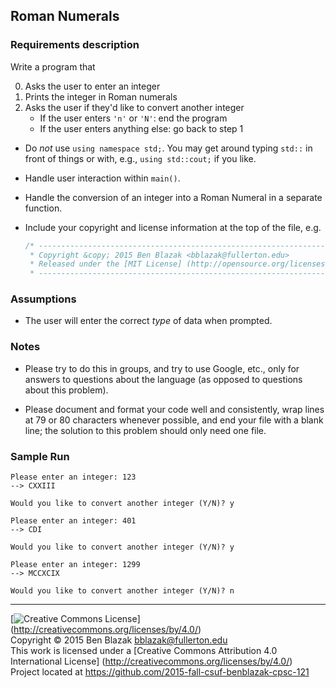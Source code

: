 ## Roman Numerals

### Requirements description

Write a program that

0. Asks the user to enter an integer
0. Prints the integer in Roman numerals
0. Asks the user if they'd like to convert another integer
    - If the user enters `'n'` or `'N'`: end the program
    - If the user enters anything else: go back to step 1

- Do *not* use `using namespace std;`.  You may get around typing `std::` in
  front of things or with, e.g., `using std::cout;` if you like.
- Handle user interaction within `main()`.
- Handle the conversion of an integer into a Roman Numeral in a separate
  function.
- Include your copyright and license information at the top of the file, e.g.

    ```c++
    /* ----------------------------------------------------------------------------
     * Copyright &copy; 2015 Ben Blazak <bblazak@fullerton.edu>
     * Released under the [MIT License] (http://opensource.org/licenses/MIT)
     * ------------------------------------------------------------------------- */
    ```

### Assumptions

- The user will enter the correct *type* of data when prompted.

### Notes

- Please try to do this in groups, and try to use Google, etc., only for
  answers to questions about the language (as opposed to questions about this
  problem).

- Please document and format your code well and consistently, wrap lines at 79
  or 80 characters whenever possible, and end your file with a blank line; the
  solution to this problem should only need one file.

### Sample Run

```
Please enter an integer: 123
--> CXXIII

Would you like to convert another integer (Y/N)? y

Please enter an integer: 401
--> CDI

Would you like to convert another integer (Y/N)? y

Please enter an integer: 1299
--> MCCXCIX

Would you like to convert another integer (Y/N)? n
```


-------------------------------------------------------------------------------
[![Creative Commons License](https://i.creativecommons.org/l/by/4.0/88x31.png)]
(http://creativecommons.org/licenses/by/4.0/)  
Copyright &copy; 2015 Ben Blazak <bblazak@fullerton.edu>  
This work is licensed under a [Creative Commons Attribution 4.0 International
License] (http://creativecommons.org/licenses/by/4.0/)  
Project located at <https://github.com/2015-fall-csuf-benblazak-cpsc-121>

